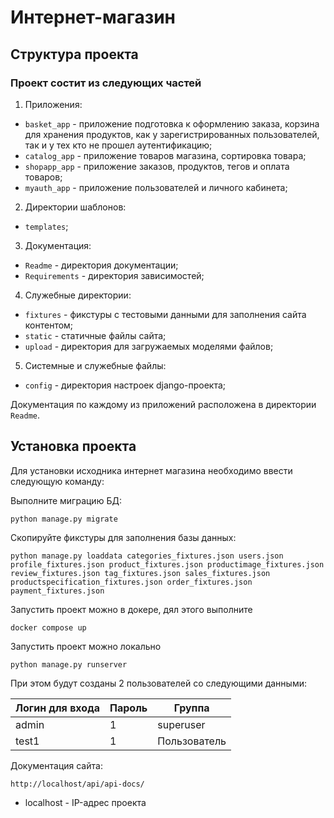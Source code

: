 # Интернет-магазин


## Структура проекта
### Проект состит из следующих частей
1. Приложения:
 - `basket_app` - приложение подготовка к оформлению заказа, корзина для хранения продуктов, 
    как у зарегистрированных пользователей, так и у тех кто не прошел аутентификацию;
 - `catalog_app` - приложение товаров магазина, сортировка товара;
 - `shopapp_app` - приложение заказов, продуктов, тегов и оплата товаров;
 - `myauth_app` - приложение пользователей и личного кабинета;
2. Директории шаблонов:
 - `templates`;
3. Документация:
 - `Readme` - директория документации;
 - `Requirements` - директория зависимостей;
4. Служебные директории:
 - `fixtures` - фикстуры с тестовыми данными для заполнения сайта контентом;
 - `static` - статичные файлы сайта;
 - `upload` - директория для загружаемых моделями файлов;
5. Системные и служебные файлы:
 - `config` - директория настроек django-проекта;

Документация по каждому из приложений расположена в директории `Readme`.

## Установка проекта
Для установки исходника интернет магазина необходимо ввести следующую команду:

Выполните миграцию БД:
```
python manage.py migrate
```
Скопируйте фикстуры для заполнения базы данных:
```
python manage.py loaddata categories_fixtures.json users.json profile_fixtures.json product_fixtures.json productimage_fixtures.json review_fixtures.json tag_fixtures.json sales_fixtures.json productspecification_fixtures.json order_fixtures.json payment_fixtures.json
```
Запустить проект можно в докере, дял этого выполните 

```
docker compose up
```
Запустить проект можно локально

```
python manage.py runserver
```

При этом будут созданы 2 пользователей со следующими данными:

| Логин для входа | Пароль   | Группа       |
|-----------------|----------|--------------|
| admin           | 1        | superuser    | 
| test1           | 1        | Пользователь |

Документация сайта:

```
http://localhost/api/api-docs/

```
- localhost - IP-адрес проекта 




